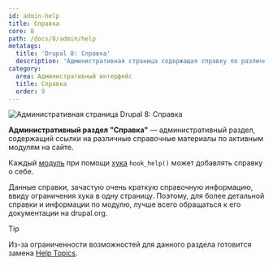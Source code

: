 ```yaml
---
id: admin-help
title: Справка
core: 8
path: /docs/8/admin/help
metatags:
  title: 'Drupal 8: Справка'
  description: 'Административная страница содержащая справку по различным активным модулям.'
category:
  area: Административный интерфейс
  title: Справка
  order: 9
---
```


![Административная страница Drupal 8: Справка](https://i.imgur.com/lTLE7Xk.png)

**Административный раздел "Справка"** — административный раздел, содержащий ссылки на различные справочные материалы по активным модулям на сайте.

Каждый [модуль](../modules/modules.md) при помощи [хука](../hooks/hooks.md) `hook_help()` может добавлять справку о себе.

Данные справки, зачастую очень краткую справочную информацию, ввиду ограничения хука в одну страницу. Поэтому, для более детальной справки и информации по модулю, лучше всего обращаться к его документации на drupal.org.

> [!TIP]
> Из-за ограниченности возможностей для данного раздела готовится замена [Help Topics](https://www.drupal.org/project/drupal/issues/2920309).
